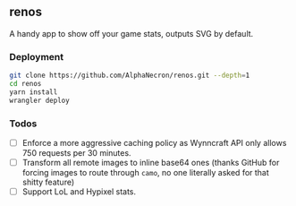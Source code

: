 ## renos
A handy app to show off your game stats, outputs SVG by default.

### Deployment

```sh
git clone https://github.com/AlphaNecron/renos.git --depth=1
cd renos
yarn install
wrangler deploy
```

### Todos
- [ ] Enforce a more aggressive caching policy as Wynncraft API only allows 750 requests per 30 minutes.
- [ ] Transform all remote images to inline base64 ones (thanks GitHub for forcing images to route through `camo`, no one literally asked for that shitty feature)
- [ ] Support LoL and Hypixel stats.
